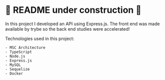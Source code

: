 # 🚧 README under construction 🚧
<!-- Olá, Tryber!
Esse é apenas um arquivo inicial para o README do seu projeto.
É essencial que você preencha esse documento por conta própria, ok?
Não deixe de usar nossas dicas de escrita de README de projetos, e deixe sua criatividade brilhar!
⚠️ IMPORTANTE: você precisa deixar nítido:
- quais arquivos/pastas foram desenvolvidos por você;
- quais arquivos/pastas foram desenvolvidos por outra pessoa estudante;
- quais arquivos/pastas foram desenvolvidos pela Trybe.
-->

In this project I developed an API using Express.js. The front end was made available by trybe so the back end studies were accelerated! 

Technologies used in this project:

    - MSC Architecture
    - TypeScript
    - Node.js
    - Express.js
    - MySQL
    - Sequelize
    - Docker
